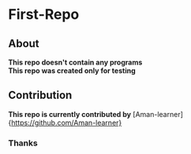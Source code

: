 # First-Repo


## About
**This repo doesn't contain any programs**
<br>
**This repo was created only for testing**

## Contribution 

**This repo is currently contributed by**
[Aman-learner] {https://github.com/Aman-learner}

### Thanks
